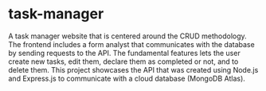 # task-manager
 A task manager website that is centered around the CRUD methodology. The frontend includes a form analyst that communicates with the database by sending requests to the API. The fundamental features lets the user create new tasks, edit them, declare them as completed or not, and to delete them. This project showcases the API that was created using Node.js and Express.js to communicate with a cloud database (MongoDB Atlas).
